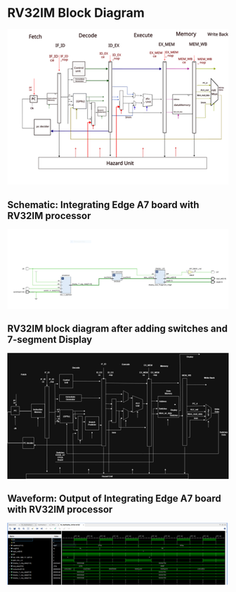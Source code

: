 # RV32IM Block Diagram
![pipelined](./pipelined.png)
## Schematic: Integrating Edge A7 board with RV32IM processor 
![finalschematic](./finalschematic.PNG)
##  RV32IM block diagram after adding switches and 7-segment Display
![rv32imblock](rv32imblock.jpg)
## Waveform: Output of Integrating Edge A7 board with RV32IM processor 
![outputcame](./outputcame.PNG)
